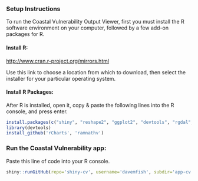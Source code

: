 
### Setup Instructions
To run the Coastal Vulnerability Output Viewer, first you must install the R software environment on your computer, followed by a few add-on packages for R. 



#### Install R:

http://www.cran.r-project.org/mirrors.html

Use this link to choose a location from which to download, then select the installer for your particular operating system. 


#### Install R Packages: 


After R is installed, open it, copy & paste the following lines into the R console, and press enter.

```r
install.packages(c("shiny", "reshape2", "ggplot2", "devtools", "rgdal", "hwriter", "RColorBrewer", "raster"))
library(devtools)
install_github('rCharts', 'ramnathv')
```




### Run the Coastal Vulnerability app:


Paste this line of code into your R console.

```r
shiny::runGitHub(repo='shiny-cv', username='davemfish', subdir='app-cv')
```
